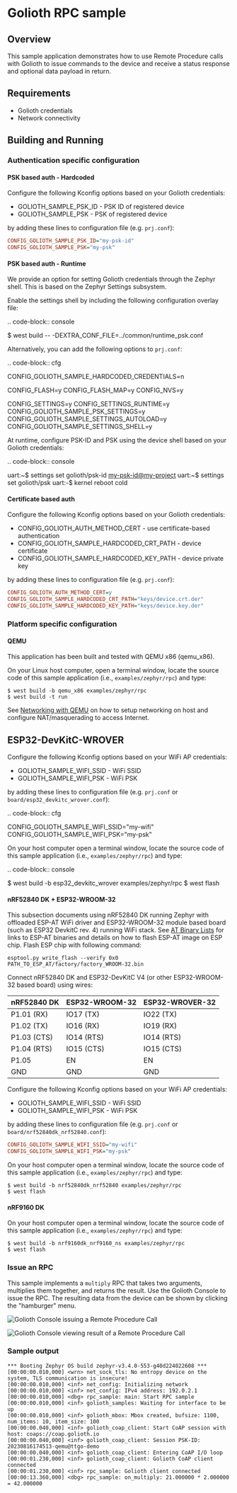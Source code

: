 # Golioth RPC sample

## Overview

This sample application demonstrates how to use Remote Procedure calls
with Golioth to issue commands to the device and receive a status
response and optional data payload in return.

## Requirements

* Golioth credentials
* Network connectivity

## Building and Running

### Authentication specific configuration

#### PSK based auth - Hardcoded

Configure the following Kconfig options based on your Golioth
credentials:

* GOLIOTH_SAMPLE_PSK_ID - PSK ID of registered device
* GOLIOTH_SAMPLE_PSK - PSK of registered device

by adding these lines to configuration file (e.g. `prj.conf`):

```cfg
CONFIG_GOLIOTH_SAMPLE_PSK_ID="my-psk-id"
CONFIG_GOLIOTH_SAMPLE_PSK="my-psk"
```

#### PSK based auth - Runtime

We provide an option for setting Golioth credentials through the Zephyr
shell. This is based on the Zephyr Settings subsystem.

Enable the settings shell by including the following configuration overlay
file:

.. code-block:: console

   $ west build -- -DEXTRA_CONF_FILE=../common/runtime_psk.conf

Alternatively, you can add the following options to ``prj.conf``:

.. code-block:: cfg

   CONFIG_GOLIOTH_SAMPLE_HARDCODED_CREDENTIALS=n

   CONFIG_FLASH=y
   CONFIG_FLASH_MAP=y
   CONFIG_NVS=y

   CONFIG_SETTINGS=y
   CONFIG_SETTINGS_RUNTIME=y
   CONFIG_GOLIOTH_SAMPLE_PSK_SETTINGS=y
   CONFIG_GOLIOTH_SAMPLE_SETTINGS_AUTOLOAD=y
   CONFIG_GOLIOTH_SAMPLE_SETTINGS_SHELL=y

At runtime, configure PSK-ID and PSK using the device shell based on your
Golioth credentials:

.. code-block:: console

   uart:~$ settings set golioth/psk-id <my-psk-id@my-project>
   uart:~$ settings set golioth/psk <my-psk>
   uart:-$ kernel reboot cold

#### Certificate based auth

Configure the following Kconfig options based on your Golioth
credentials:

* CONFIG_GOLIOTH_AUTH_METHOD_CERT - use certificate-based
    authentication
* CONFIG_GOLIOTH_SAMPLE_HARDCODED_CRT_PATH - device certificate
* CONFIG_GOLIOTH_SAMPLE_HARDCODED_KEY_PATH - device private key

by adding these lines to configuration file (e.g. `prj.conf`):

```cfg
CONFIG_GOLIOTH_AUTH_METHOD_CERT=y
CONFIG_GOLIOTH_SAMPLE_HARDCODED_CRT_PATH="keys/device.crt.der"
CONFIG_GOLIOTH_SAMPLE_HARDCODED_KEY_PATH="keys/device.key.der"
```

### Platform specific configuration

#### QEMU

This application has been built and tested with QEMU x86 (qemu_x86).

On your Linux host computer, open a terminal window, locate the source
code of this sample application (i.e., `examples/zephyr/rpc`) and
type:

```console
$ west build -b qemu_x86 examples/zephyr/rpc
$ west build -t run
```

See [Networking with
QEMU](https://docs.zephyrproject.org/3.3.0/connectivity/networking/qemu_setup.html)
on how to setup networking on host and configure NAT/masquerading to
access Internet.

ESP32-DevKitC-WROVER
--------------------

Configure the following Kconfig options based on your WiFi AP credentials:

- GOLIOTH_SAMPLE_WIFI_SSID  - WiFi SSID
- GOLIOTH_SAMPLE_WIFI_PSK   - WiFi PSK

by adding these lines to configuration file (e.g. ``prj.conf`` or
``board/esp32_devkitc_wrover.conf``):

.. code-block:: cfg

   CONFIG_GOLIOTH_SAMPLE_WIFI_SSID="my-wifi"
   CONFIG_GOLIOTH_SAMPLE_WIFI_PSK="my-psk"

On your host computer open a terminal window, locate the source code of this
sample application (i.e., ``examples/zephyr/rpc``) and type:

.. code-block:: console

   $ west build -b esp32_devkitc_wrover examples/zephyr/rpc
   $ west flash

#### nRF52840 DK + ESP32-WROOM-32

This subsection documents using nRF52840 DK running Zephyr with
offloaded ESP-AT WiFi driver and ESP32-WROOM-32 module based board (such
as ESP32 DevkitC rev. 4) running WiFi stack. See [AT Binary
Lists](https://docs.espressif.com/projects/esp-at/en/latest/AT_Binary_Lists/index.html)
for links to ESP-AT binaries and details on how to flash ESP-AT image on
ESP chip. Flash ESP chip with following command:

```console
esptool.py write_flash --verify 0x0 PATH_TO_ESP_AT/factory/factory_WROOM-32.bin
```

Connect nRF52840 DK and ESP32-DevKitC V4 (or other ESP32-WROOM-32 based
board) using wires:

| nRF52840 DK | ESP32-WROOM-32  | ESP32-WROVER-32 |
| ----------- | --------------- | ----------------|
| P1.01 (RX)  | IO17 (TX)       | IO22 (TX)       |
| P1.02 (TX)  | IO16 (RX)       | IO19 (RX)       |
| P1.03 (CTS) | IO14 (RTS)      | IO14 (RTS)      |
| P1.04 (RTS) | IO15 (CTS)      | IO15 (CTS)      |
| P1.05       | EN              | EN              |
| GND         | GND             | GND             |

Configure the following Kconfig options based on your WiFi AP
credentials:

* GOLIOTH_SAMPLE_WIFI_SSID - WiFi SSID
* GOLIOTH_SAMPLE_WIFI_PSK - WiFi PSK

by adding these lines to configuration file (e.g. `prj.conf` or
`board/nrf52840dk_nrf52840.conf`):

```cfg
CONFIG_GOLIOTH_SAMPLE_WIFI_SSID="my-wifi"
CONFIG_GOLIOTH_SAMPLE_WIFI_PSK="my-psk"
```

On your host computer open a terminal window, locate the source code of
this sample application (i.e., `examples/zephyr/rpc`) and type:

```console
$ west build -b nrf52840dk_nrf52840 examples/zephyr/rpc
$ west flash
```

#### nRF9160 DK

On your host computer open a terminal window, locate the source code of
this sample application (i.e., `examples/zephyr/rpc`) and type:

```console
$ west build -b nrf9160dk_nrf9160_ns examples/zephyr/rpc
$ west flash
```

### Issue an RPC

This sample implements a `multiply` RPC that takes two arguments,
multiplies them together, and returns the result. Use the Golioth
Console to issue the RPC. The resulting data from the device can be
shown by clicking the "hamburger" menu.

![Golioth Console issuing a Remote Procedure
Call](img/golioth-rpc-submit.jpg)

![Golioth Console viewing result of a Remote Procedure
Call](img/golioth-rpc-result.jpg)

### Sample output

```console
*** Booting Zephyr OS build zephyr-v3.4.0-553-g40d224022608 ***
[00:00:00.010,000] <wrn> net_sock_tls: No entropy device on the system, TLS communication is insecure!
[00:00:00.010,000] <inf> net_config: Initializing network
[00:00:00.010,000] <inf> net_config: IPv4 address: 192.0.2.1
[00:00:00.010,000] <dbg> rpc_sample: main: Start RPC sample
[00:00:00.010,000] <inf> golioth_samples: Waiting for interface to be up
[00:00:00.010,000] <inf> golioth_mbox: Mbox created, bufsize: 1100, num_items: 10, item_size: 100
[00:00:00.040,000] <inf> golioth_coap_client: Start CoAP session with host: coaps://coap.golioth.io
[00:00:00.040,000] <inf> golioth_coap_client: Session PSK-ID: 20230816174513-qemu@ttgo-demo
[00:00:00.040,000] <inf> golioth_coap_client: Entering CoAP I/O loop
[00:00:01.230,000] <inf> golioth_coap_client: Golioth CoAP client connected
[00:00:01.230,000] <inf> rpc_sample: Golioth client connected
[00:00:13.360,000] <dbg> rpc_sample: on_multiply: 21.000000 * 2.000000 = 42.000000
```

